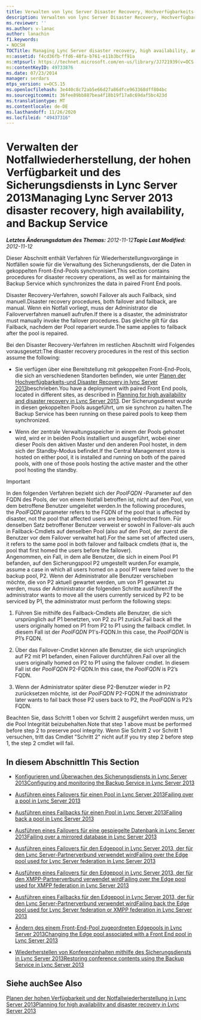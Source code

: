 ```yaml
---
title: Verwalten von lync Server Disaster Recovery, Hochverfügbarkeits-und Sicherungsdienst
description: Verwalten von lync Server Disaster Recovery, Hochverfügbarkeits-und Backup-Service.
ms.reviewer: ''
ms.author: v-lanac
author: lanachin
f1.keywords:
- NOCSH
TOCTitle: Managing Lync Server disaster recovery, high availability, and Backup Service
ms:assetid: f4cd36fb-ffd6-48fa-b761-e11b3bcff91a
ms:mtpsurl: https://technet.microsoft.com/en-us/library/JJ721939(v=OCS.15)
ms:contentKeyID: 49733876
ms.date: 07/23/2014
manager: serdars
mtps_version: v=OCS.15
ms.openlocfilehash: 3e440c8c72ab5e66d27a86dfce963368dff804bc
ms.sourcegitcommit: 36fee89bb887bea4f18b19f17a8c69daf5bc423d
ms.translationtype: MT
ms.contentlocale: de-DE
ms.lasthandoff: 11/26/2020
ms.locfileid: "49437316"
---
```

# <a name="managing-lync-server-2013-disaster-recovery-high-availability-and-backup-service"></a><span data-ttu-id="e63c7-103">Verwalten der Notfallwiederherstellung, der hohen Verfügbarkeit und des Sicherungsdiensts in Lync Server 2013</span><span class="sxs-lookup"><span data-stu-id="e63c7-103">Managing Lync Server 2013 disaster recovery, high availability, and Backup Service</span></span>

<div data-xmlns="http://www.w3.org/1999/xhtml">

<div class="topic" data-xmlns="http://www.w3.org/1999/xhtml" data-msxsl="urn:schemas-microsoft-com:xslt" data-cs="https://msdn.microsoft.com/">

<div data-asp="https://msdn2.microsoft.com/asp">



</div>

<div id="mainSection">

<div id="mainBody"><span data-ttu-id="e63c7-104">

<span> </span></span><span class="sxs-lookup"><span data-stu-id="e63c7-104">

<span> </span></span></span>

<span data-ttu-id="e63c7-105">_**Letztes Änderungsdatum des Themas:** 2012-11-12_</span><span class="sxs-lookup"><span data-stu-id="e63c7-105">_**Topic Last Modified:** 2012-11-12_</span></span>

<span data-ttu-id="e63c7-106">Dieser Abschnitt enthält Verfahren für Wiederherstellungsvorgänge in Notfällen sowie für die Verwaltung des Sicherungsdiensts, der die Daten in gekoppelten Front-End-Pools synchronisiert.</span><span class="sxs-lookup"><span data-stu-id="e63c7-106">This section contains procedures for disaster recovery operations, as well as for maintaining the Backup Service which synchronizes the data in paired Front End pools.</span></span>

<span data-ttu-id="e63c7-107">Disaster Recovery-Verfahren, sowohl Failover als auch Failback, sind manuell.</span><span class="sxs-lookup"><span data-stu-id="e63c7-107">Disaster recovery procedures, both failover and failback, are manual.</span></span> <span data-ttu-id="e63c7-108">Wenn ein Notfall vorliegt, muss der Administrator die Failoververfahren manuell aufrufen.</span><span class="sxs-lookup"><span data-stu-id="e63c7-108">If there is a disaster, the administrator must manually invoke the failover procedures.</span></span> <span data-ttu-id="e63c7-109">Das gleiche gilt für das Failback, nachdem der Pool repariert wurde.</span><span class="sxs-lookup"><span data-stu-id="e63c7-109">The same applies to failback after the pool is repaired.</span></span>

<span data-ttu-id="e63c7-110">Bei den Disaster Recovery-Verfahren im restlichen Abschnitt wird Folgendes vorausgesetzt:</span><span class="sxs-lookup"><span data-stu-id="e63c7-110">The disaster recovery procedures in the rest of this section assume the following:</span></span>

  - <span data-ttu-id="e63c7-111">Sie verfügen über eine Bereitstellung mit gekoppelten Front-End-Pools, die sich an verschiedenen Standorten befinden, wie unter [Planen der Hochverfügbarkeits-und Disaster Recovery in lync Server 2013](lync-server-2013-planning-for-high-availability-and-disaster-recovery.md)beschrieben.</span><span class="sxs-lookup"><span data-stu-id="e63c7-111">You have a deployment with paired Front End pools, located in different sites, as described in [Planning for high availability and disaster recovery in Lync Server 2013](lync-server-2013-planning-for-high-availability-and-disaster-recovery.md).</span></span> <span data-ttu-id="e63c7-112">Der Sicherungsdienst wurde in diesen gekoppelten Pools ausgeführt, um sie synchron zu halten.</span><span class="sxs-lookup"><span data-stu-id="e63c7-112">The Backup Service has been running on these paired pools to keep them synchronized.</span></span>

  - <span data-ttu-id="e63c7-113">Wenn der zentrale Verwaltungsspeicher in einem der Pools gehostet wird, wird er in beiden Pools installiert und ausgeführt, wobei einer dieser Pools den aktiven Master und den anderen Pool hostet, in dem sich der Standby-Modus befindet.</span><span class="sxs-lookup"><span data-stu-id="e63c7-113">If the Central Management store is hosted on either pool, it is installed and running on both of the paired pools, with one of those pools hosting the active master and the other pool hosting the standby.</span></span>

<div>


> [!IMPORTANT]
> <span data-ttu-id="e63c7-114">In den folgenden Verfahren bezieht sich der <EM>PoolFQDN</EM> -Parameter auf den FQDN des Pools, der von einem Notfall betroffen ist, nicht auf den Pool, von dem betroffene Benutzer umgeleitet werden.</span><span class="sxs-lookup"><span data-stu-id="e63c7-114">In the following procedures, the <EM>PoolFQDN</EM> parameter refers to the FQDN of the pool that is affected by disaster, not the pool that affected users are being redirected from.</span></span> <span data-ttu-id="e63c7-115">Für denselben Satz betroffener Benutzer verweist er sowohl in Failover-als auch in Failback-Cmdlets auf denselben Pool (also auf den Pool, der zuerst die Benutzer vor dem Failover verwaltet hat).</span><span class="sxs-lookup"><span data-stu-id="e63c7-115">For the same set of affected users, it refers to the same pool in both failover and failback cmdlets (that is, the pool that first homed the users before the failover).</span></span><BR><span data-ttu-id="e63c7-116">Angenommen, ein Fall, in dem alle Benutzer, die sich in einem Pool P1 befanden, auf den Sicherungspool P2 umgestellt wurden.</span><span class="sxs-lookup"><span data-stu-id="e63c7-116">For example, assume a case in which all users homed on a pool P1 were failed over to the backup pool, P2.</span></span> <span data-ttu-id="e63c7-117">Wenn der Administrator alle Benutzer verschieben möchte, die von P2 aktuell gewartet werden, um von P1 gewartet zu werden, muss der Administrator die folgenden Schritte ausführen:</span><span class="sxs-lookup"><span data-stu-id="e63c7-117">If the administrator wants to move all the users currently serviced by P2 to be serviced by P1, the administrator must perform the following steps:</span></span> 
> <OL>
> <LI>
> <P><span data-ttu-id="e63c7-118">Führen Sie mithilfe des Failback-Cmdlets alle Benutzer, die sich ursprünglich auf P1 benetzten, von P2 zu P1 zurück.</span><span class="sxs-lookup"><span data-stu-id="e63c7-118">Fail back all the users originally homed on P1 from P2 to P1 using the failback cmdlet.</span></span> <span data-ttu-id="e63c7-119">In diesem Fall ist der <EM>PoolFQDN</EM> P1's-FQDN.</span><span class="sxs-lookup"><span data-stu-id="e63c7-119">In this case, the <EM>PoolFQDN</EM> is P1’s FQDN.</span></span></P>
> <LI>
> <P><span data-ttu-id="e63c7-120">Über das Failover-Cmdlet können alle Benutzer, die sich ursprünglich auf P2 mit P1 befanden, einen Failover durchführen.</span><span class="sxs-lookup"><span data-stu-id="e63c7-120">Fail over all the users originally homed on P2 to P1 using the failover cmdlet.</span></span> <span data-ttu-id="e63c7-121">In diesem Fall ist der <EM>PoolFQDN</EM> P2-FQDN.</span><span class="sxs-lookup"><span data-stu-id="e63c7-121">In this case, the <EM>PoolFQDN</EM> is P2’s FQDN.</span></span></P>
> <LI>
> <P><span data-ttu-id="e63c7-122">Wenn der Administrator später diese P2-Benutzer wieder in P2 zurücksetzen möchte, ist der <EM>PoolFQDN</EM> P2-FQDN.</span><span class="sxs-lookup"><span data-stu-id="e63c7-122">If the administrator later wants to fail back those P2 users back to P2, the <EM>PoolFQDN</EM> is P2’s FQDN.</span></span></P></LI></OL><span data-ttu-id="e63c7-123">Beachten Sie, dass Schritt 1 oben vor Schritt 2 ausgeführt werden muss, um die Pool Integrität beizubehalten.</span><span class="sxs-lookup"><span data-stu-id="e63c7-123">Note that step 1 above must be performed before step 2 to preserve pool integrity.</span></span> <span data-ttu-id="e63c7-124">Wenn Sie Schritt 2 vor Schritt 1 versuchen, tritt das Cmdlet "Schritt 2" nicht auf.</span><span class="sxs-lookup"><span data-stu-id="e63c7-124">If you try step 2 before step 1, the step 2 cmdlet will fail.</span></span>



</div>

<div>

## <a name="in-this-section"></a><span data-ttu-id="e63c7-125">In diesem Abschnitt</span><span class="sxs-lookup"><span data-stu-id="e63c7-125">In This Section</span></span>

  - [<span data-ttu-id="e63c7-126">Konfigurieren und Überwachen des Sicherungsdiensts in Lync Server 2013</span><span class="sxs-lookup"><span data-stu-id="e63c7-126">Configuring and monitoring the Backup Service in Lync Server 2013</span></span>](lync-server-2013-configuring-and-monitoring-the-backup-service.md)

  - [<span data-ttu-id="e63c7-127">Ausführen eines Failovers für einen Pool in Lync Server 2013</span><span class="sxs-lookup"><span data-stu-id="e63c7-127">Failing over a pool in Lync Server 2013</span></span>](lync-server-2013-failing-over-a-pool.md)

  - [<span data-ttu-id="e63c7-128">Ausführen eines Failbacks für einen Pool in Lync Server 2013</span><span class="sxs-lookup"><span data-stu-id="e63c7-128">Failing back a pool in Lync Server 2013</span></span>](lync-server-2013-failing-back-a-pool.md)

  - [<span data-ttu-id="e63c7-129">Ausführen eines Failovers für eine gespiegelte Datenbank in Lync Server 2013</span><span class="sxs-lookup"><span data-stu-id="e63c7-129">Failing over a mirrored database in Lync Server 2013</span></span>](lync-server-2013-failing-over-a-mirrored-database.md)

  - [<span data-ttu-id="e63c7-130">Ausführen eines Failovers für den Edgepool in Lync Server 2013, der für den Lync Server-Partnerverbund verwendet wird</span><span class="sxs-lookup"><span data-stu-id="e63c7-130">Failing over the Edge pool used for Lync Server federation in Lync Server 2013</span></span>](lync-server-2013-failing-over-the-edge-pool-used-for-lync-server-federation.md)

  - [<span data-ttu-id="e63c7-131">Ausführen eines Failovers für den Edgepool in Lync Server 2013, der für den XMPP-Partnerverbund verwendet wird</span><span class="sxs-lookup"><span data-stu-id="e63c7-131">Failing over the Edge pool used for XMPP federation in Lync Server 2013</span></span>](lync-server-2013-failing-over-the-edge-pool-used-for-xmpp-federation.md)

  - [<span data-ttu-id="e63c7-132">Ausführen eines Failbacks für den Edgepool in Lync Server 2013, der für den Lync Server-Partnerverbund verwendet wird</span><span class="sxs-lookup"><span data-stu-id="e63c7-132">Failing back the Edge pool used for Lync Server federation or XMPP federation in Lync Server 2013</span></span>](lync-server-2013-failing-back-the-edge-pool-used-for-lync-server-federation-or-xmpp-federation.md)

  - [<span data-ttu-id="e63c7-133">Ändern des einem Front-End-Pool zugeordneten Edgepools in Lync Server 2013</span><span class="sxs-lookup"><span data-stu-id="e63c7-133">Changing the Edge pool associated with a Front End pool in Lync Server 2013</span></span>](lync-server-2013-changing-the-edge-pool-associated-with-a-front-end-pool.md)

  - [<span data-ttu-id="e63c7-134">Wiederherstellen von Konferenzinhalten mithilfe des Sicherungsdiensts in Lync Server 2013</span><span class="sxs-lookup"><span data-stu-id="e63c7-134">Restoring conference contents using the Backup Service in Lync Server 2013</span></span>](lync-server-2013-restoring-conference-contents-using-the-backup-service.md)

</div>

<div>

## <a name="see-also"></a><span data-ttu-id="e63c7-135">Siehe auch</span><span class="sxs-lookup"><span data-stu-id="e63c7-135">See Also</span></span>


[<span data-ttu-id="e63c7-136">Planen der hohen Verfügbarkeit und der Notfallwiederherstellung in Lync Server 2013</span><span class="sxs-lookup"><span data-stu-id="e63c7-136">Planning for high availability and disaster recovery in Lync Server 2013</span></span>](lync-server-2013-planning-for-high-availability-and-disaster-recovery.md)  
  

<span data-ttu-id="e63c7-137"></div>

</div>

<span> </span>

</div>

</div>

</span><span class="sxs-lookup"><span data-stu-id="e63c7-137"></div>

</div>

<span> </span>

</div>

</div>

</span></span></div>

